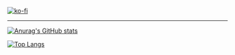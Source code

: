 [![ko-fi](https://ko-fi.com/img/githubbutton_sm.svg)](https://ko-fi.com/U7U2GK66P)

---

[![Anurag's GitHub stats](https://github-readme-stats.vercel.app/api?username=KwadFan&show_icons=true&theme=nord)](https://github.com/anuraghazra/github-readme-stats)

[![Top Langs](https://github-readme-stats.vercel.app/api/top-langs/?username=KwadFan&layout=compact&theme=nord)](https://github.com/anuraghazra/github-readme-stats)
